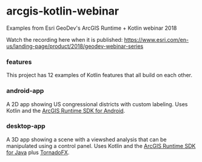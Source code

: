 # arcgis-kotlin-webinar
Examples from Esri GeoDev's ArcGIS Runtime + Kotlin webinar 2018

Watch the recording here when it is published: https://www.esri.com/en-us/landing-page/product/2018/geodev-webinar-series

### features
This project has 12 examples of Kotlin features that all build on each other.

### android-app
A 2D app showing US congressional districts with custom labeling. Uses Kotlin and the [ArcGIS Runtime SDK for Android](https://developers.arcgis.com/android/latest/).

### desktop-app
A 3D app showing a scene with a viewshed analysis that can be manipulated using a control panel. Uses Kotlin and the [ArcGIS Runtime SDK for Java](https://developers.arcgis.com/java/latest/) plus [TornadoFX](https://github.com/edvin/tornadofx).
